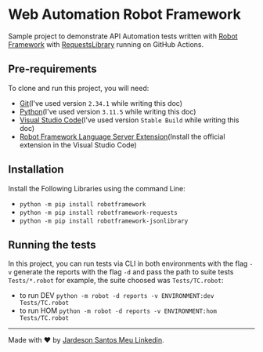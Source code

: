#  Web Automation Robot Framework

Sample project to demonstrate API Automation tests written with [Robot Framework](https://robotframework.org/#resources) with [RequestsLibrary](https://github.com/MarketSquare/robotframework-requests#readme) running on GitHub Actions.

## Pre-requirements

To clone and run this project, you will need:

- [Git](https://git-scm.com/downloads)(I've used version `2.34.1` while writing this doc)
- [Python](https://www.python.org/)(I've used version `3.11.5` while writing this doc)
- [Visual Studio Code](https://code.visualstudio.com/)(I've used version `Stable Build` while writing this doc)
- [Robot Framework Language Server Extension](https://marketplace.visualstudio.com/items?itemName=robocorp.robotframework-lsp)(Install the official extension in the Visual Studio Code)

## Installation

Install the Following Libraries using the command Line:

- `python -m pip install robotframework`
- `python -m pip install robotframework-requests`
- `python -m pip install robotframework-jsonlibrary`


## Running the tests

In this project, you can run tests via CLI in both environments with the flag `-v` generate the reports with the flag `-d` and pass the path to suite tests `Tests/*.robot` for example, the suite choosed was `Tests/TC.robot`:

- to run DEV `python -m robot -d reports -v ENVIRONMENT:dev Tests/TC.robot`
- to run HOM `python -m robot -d reports -v ENVIRONMENT:hom Tests/TC.robot`
___

Made with ❤️ by [Jardeson Santos ](https://github.com/JarDeVSon)[Meu Linkedin](www.linkedin.com/in/jardeson-santosqa).